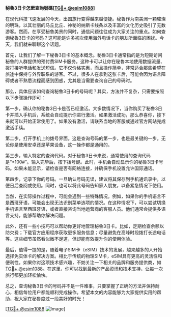 **秘魯3日卡怎麽查詢號碼[[TG💪+ @esim1088](https://t.me/s/esim1088)]**

在现代科技飞速发展的今天，出国旅行变得越来越便捷。秘魯作为南美洲一颗璀璨的明珠，以其壮丽的马丘比丘、神秘的纳斯卡线条以及丰富的文化历史吸引了无数游客。然而，在享受秘魯美景的同时，通信问题往往成为大家关注的重点。如何查询秘魯3日卡的号码？这可能是许多初次使用海外电话卡的朋友所面临的困扰。今天，我们就来聊聊这个话题。

首先，让我们了解一下秘魯3日卡的基本概念。秘魯3日卡通常指的是为短期访问秘魯的人群提供的预付费SIM卡服务。这种卡可以让你在秘魯本地使用数据流量、拨打接听电话和发送短信。它不仅价格实惠，而且操作简单，非常适合那些希望在旅途中保持与外界联系的游客。不过，很多人在拿到这张卡后，可能会因为语言障碍或者不熟悉流程而感到困惑，尤其是当需要查询自己的号码时。

那么，具体应该如何查询秘魯3日卡的号码呢？其实，方法并不复杂，只需要按照以下步骤操作即可：

第一步，确认你的秘魯3日卡是否已经激活。大多数情况下，当你购买了秘魯3日卡并插入手机后，系统会自动提示你进行激活。如果激活成功，那么恭喜你，接下来就可以开始正常使用了。如果没有激活，请联系当地的客服或通过官方网站完成激活手续。

第二步，打开手机上的拨号界面。这是查询号码的第一步，也是最关键的一步。无论你是使用安卓还是苹果设备，这一操作都是通用的。

第三步，输入特定的查询代码。对于秘魯3日卡来说，通常使用的查询代码是“*100#”。输入完毕后，按下拨号键。此时，手机会自动显示你的秘魯3日卡号码。如果未能显示，请检查是否有网络连接，并确保手机设置允许国际通话。

第四步，记录下你的号码。一旦确认号码无误，建议将其保存到手机通讯录中，以便日后查阅或使用。同时，也可以将此号码告知家人朋友，以备紧急情况下使用。

当然，在实际操作过程中，可能会遇到一些特殊情况。例如，如果你的手机语言不是西班牙语，可能会出现无法识别菜单选项的情况。在这种情况下，可以尝试切换手机语言至西班牙语，或者直接咨询当地运营商的客服人员。他们通常会提供多语言支持，能够帮助你解决问题。

此外，还有一些小技巧可以帮助你更好地管理秘魯3日卡。比如，定期检查余额以防欠费；下载官方应用程序获取更多服务信息；尽量避免在高峰时段拨打长途电话等。这些细节虽然看似微不足道，但却能有效提升你的使用体验。

最后，值得一提的是，随着电子SIM卡（eSIM）技术的发展，越来越多的人开始选择免实体卡的解决方案。相比于传统的物理SIM卡，eSIM具有更高的灵活性和便利性。如果你对这项技术感兴趣，不妨关注一下相关的品牌和服务提供商，如[TG💪+ @esim1088](https://t.me/s/esim1088)。在这里，你可以找到最新的产品资讯和技术支持，让每一次旅行都更加轻松愉快。

总之，查询秘魯3日卡的号码并不是一件难事，只要掌握了正确的方法并保持耐心，相信每位用户都能顺利完成操作。希望本文的内容能够为大家提供实用的帮助，祝大家在秘魯度过一段美好的时光！

[[TG💪+ @esim1088](https://t.me/s/esim1088) ![Image](https://i.postimg.cc/4NQfJmqS/Snipaste-2025-05-13-00-14-12.png)]